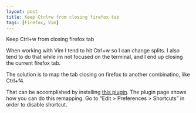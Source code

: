 ```yaml
---
layout: post
title: Keep Ctrl+w from closing firefox tab
tags: [Firefox, Vim]
---
```


Keep Ctrl+w from closing firefox tab

When working with Vim I tend to hit Ctrl+w so I can change splits. I also tend to do that while im not focused on the terminal, and I end up closing the current firefox tab.

The solution is to map the tab closing on firefox to another combinatino, like Ctrl+f4.

That can be accomplished by installing [this plugin](https://addons.mozilla.org/en-us/firefox/addon/customizable-shortcuts/). The plugin page shows how you can do this remapping. Go to “Edit > Preferences > Shortcuts” in order to disable shortcut.
